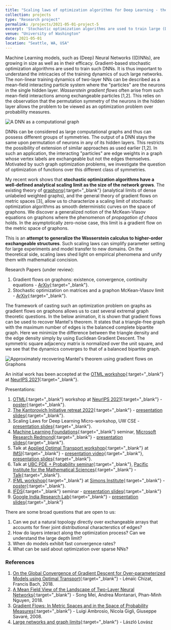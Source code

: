 ```yaml
---
title: "Scaling laws of optimization algorithms for Deep Learning - the Graphon perspective"
collection: projects
type: "Research project"
permalink: /projects/2021-05-01-project-5
excerpt: 'Stochastic optimization algorithms are used to train large (Deep) Neural Networks ((D)NNs). The non-linear training dynamics of two-layer NNs can be described as a mean-field interacting particle system where the "particles" are the neurons in the single hidden layer. Wasserstein gradient flows often arise from such mean-field interactions among exchangeable particles. This relies on the observation that the permutation symmetry of the neurons in the hidden layer allows the problem to be viewed as an optimization problem over probability measures. Going beyond, multi-layer NNs can be considered as large computational graphs and therefore can possess different groups of symmetries. This body of work shows that stochastic optimization algorithms over finite networks have a well-defined analytical scaling limit as the size of the network grows. The existing theory of graphons (analytical limits of dense unlabeled weighted graphs), the general theory of gradient flows on metric spaces, and insights from propagation of chaos allow us to characterize this scaling limit. We discover a generalized notion of the McKean-Vlasov equations on graphons where the phenomenon of _propagation of chaos_ holds. In the asymptotically zero-noise case, this limit is a gradient flow on the metric space of graphons.'
venue: "University of Washington"
date: 2021-05-01
location: "Seattle, WA, USA"
---
```


Machine Learning models, such as (Deep) Neural Networks ((D)NNs), are growing in size as well as in their efficacy. Gradient-based stochastic optimization algorithms are used to train such DNNs. It is thus important to understand the intricacies of the training dynamics of such large networks. The non-linear training dynamics of two-layer NNs can be described as a mean-field interacting particle system where the "particles" are the neurons in the single hidden layer. _Wasserstein gradient flows_ often arise from such mean-field interactions among exchangeable particles [1,2]. This relies on the observation that the permutation symmetry of the neurons in the hidden layer allows the problem to be viewed as an optimization problem over probability measures.

![A DNN as a computational graph](https://raghavsomani.github.io/projects/images/DNN.png)

DNNs can be considered as large computational graphs and thus can possess different groups of symmetries. The output of a DNN stays the same upon permutation of neurons in any of its hidden layers. This restricts the possibility of extension of similar approaches as used earlier [1,2]. In such an application, the interacting "particles" are edge weights in a graph whose vertex labels are exchangeable but not the edges themselves. Motivated by such graph optimization problems, we investigate the question of optimization of functions over this different class of symmetries.

My recent work shows that **stochastic optimization algorithms have a well-defined analytical scaling limit as the size of the network grows**. The existing theory of [graphons](https://en.wikipedia.org/wiki/Graphon){:target="_blank"} (analytical limits of dense unlabeled weighted graphs), and the general theory of gradient flows on metric spaces [3], allow us to characterize a scaling limit of stochastic optimization algorithms as smooth deterministic curves on the space of graphons. We discover a generalized notion of the McKean-Vlasov equations on graphons where the phenomenon of _propagation of chaos_ holds. In the asymptotically zero-noise case, this limit is a gradient flow on the metric space of graphons.

This is an **attempt to generalize the Wasserstein calculus to higher-order exchangeable structures**. Such scaling laws can simplify parameter setting for large experiments and model transfer to new domains. On the theoretical side, scaling laws shed light on empirical phenomena and unify them with mathematical concision.

Research Papers (under review):
1. Gradient flows on graphons: existence, convergence, continuity equations - [ArXiv](https://arxiv.org/abs/2111.09459){:target="_blank"}.
2. Stochastic optimization on matrices and a graphon McKean-Vlasov limit - [ArXiv](https://arxiv.org/abs/2210.00422){:target="_blank"}.

The framework of casting such an optimization problem on graphs as gradient flows on graphons allows us to cast several extremal graph theoretic questions. In the below animation, it is shown that gradient flows can be used to recover Mantel's theorem. It states that a triangle-free graph with the maximum number of edges is the balanced complete bipartite graph. Here we minimize the difference between the triangle density and the edge density simply by using Euclidean Gradient Descent. The symmetric square adjacency matrix is normalized over the unit square, and we see that the dynamics converges to that of a balanced bipartite graph.

![Approximately recovering Mantel's theorem using gradient flows on Graphons](https://raghavsomani.github.io/projects/files/mantel.gif)

An initial work has been accepted at the [OTML workshop](https://otml2021.github.io/){:target="_blank"} at [NeurIPS 2021](https://nips.cc/Conferences/2021){:target="_blank"}.

Presentations:
1. [OTML](https://otml2021.github.io/){:target="_blank"} workshop at [NeurIPS 2021](https://nips.cc/Conferences/2021){:target="_blank"} - [poster](https://raghavsomani.github.io/publications/files/OTML_poster_Gradient_Flows_on_Graphons.pdf){:target="_blank"}.
2. [The Kantorovich Initiative retreat 2022](https://kantorovich.org/event/ki-retreat-2022/){:target="_blank"} - [presentation slides](https://raghavsomani.github.io/projects/files/Gradient_flows_on_Graphons_presentation.pdf){:target="_blank"}.
3. Scaling Laws for Deep Learning Micro-workshop, UW CSE - [presentation slides](https://drive.google.com/file/d/1w934--CP-0zCwxiCcZATUdCr-vCGfJC4/view?usp=sharing){:target="_blank"}.
4. [Machine Learning Foundations](https://www.microsoft.com/en-us/research/group/mlog/){:target="_blank"} seminar, [Microsoft Research Redmond](https://www.microsoft.com/en-us/research/lab/microsoft-research-redmond/){:target="_blank"} - [presentation slides](https://drive.google.com/file/d/1W-_T-6YNfjVsbEerDy7-gnJP7ZvanMyi/view?usp=sharing){:target="_blank"}.
5. Talk at [Applied Optimal Transport workshop](https://www.imsi.institute/activities/applied-optimal-transport/){:target="_blank"} at [IMSI](https://www.imsi.institute/){:target="_blank"} - [presentation video](https://www.imsi.institute/videos/gradient-flows-on-graphons/){:target="_blank"}, [presentation slides](https://kantorovich.org/event/ki-retreat-2022/Somani-Tripathi.pdf){:target="_blank"}.
6. Talk at [UBC PDE + Probability seminar](https://secure.math.ubc.ca/Links/ProbSeminar/){:target="_blank"}, [Pacific Institute for the Mathematical Sciences](https://www.pims.math.ca/){:target="_blank"} - [Talk](https://www.pims.math.ca/scientific-event/220915-uppssp){:target="_blank"}.
7. [IFML workshop](https://simons.berkeley.edu/workshops/schedule/22652){:target="_blank"} at [Simons Institute](https://simons.berkeley.edu/){:target="_blank"} - [poster](https://raghavsomani.github.io/projects/files/Scaling_limit_of_optimization_algorithms_on_NNs_IFML.pdf){:target="_blank"}.
8. [IFDS](https://ifds.info/){:target="_blank"} seminar - [presentation slides](https://drive.google.com/file/d/1qKmv3Kv-nrzB7_lKQKBvTyGVRN6FyFZF/view?usp=share_link){:target="_blank"}
9. [Google India Research Lab](https://research.google/teams/india-research-lab/){:target="_blank"} - [presentation slides](https://drive.google.com/file/d/1k9QwbRYc1APCLqZmZDd1VrE3lmkwOEGI/view?usp=sharing){:target="_blank"}

There are some broad questions that are open to us:
1. Can we put a natural topology directly over exchangeable arrays that accounts for finer joint distributional characterstics of edges?
2. How do layers interact along the optimization process? Can we understand the large depth limit?
3. When do models exhibit fast convergence rates?
4. What can be said about optimization over sparse NNs?

### References

1. [On the Global Convergence of Gradient Descent for Over-parameterized Models using Optimal Transport](https://arxiv.org/abs/1805.09545){:target="_blank"} - Lénaïc Chizat, Francis Bach, 2018.
2. [A Mean Field View of the Landscape of Two-Layer Neural Networks](https://arxiv.org/abs/1804.06561){:target="_blank"} - Song Mei, Andrea Montanari, Phan-Minh Nguyen, 2018.
3. [Gradient Flows: In Metric Spaces and in the Space of Probability Measures](https://www.google.com/books/edition/_/rCDK9JA5BAEC?hl=en&sa=X&ved=2ahUKEwiq-NvV6-L5AhWlGDQIHSRYBFUQre8FegQIAxAX){:target="_blank"} - Luigi Ambrosio, Nicola Gigli, Giuseppe Savaré, 2008.
4. [Large networks and graph limits](https://www.google.com/books/edition/Large_Networks_and_Graph_Limits/FsFqHLid8sAC?hl=en){:target="_blank"} - László Lovász